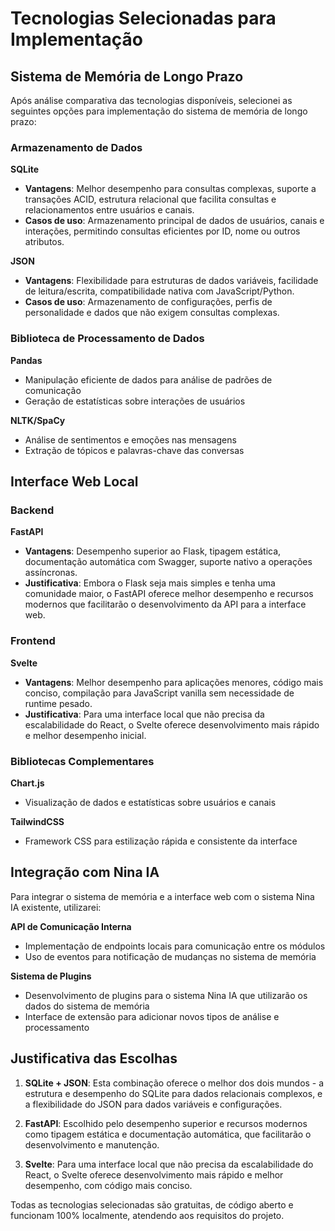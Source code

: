 # Tecnologias Selecionadas para Implementação

## Sistema de Memória de Longo Prazo

Após análise comparativa das tecnologias disponíveis, selecionei as seguintes opções para implementação do sistema de memória de longo prazo:

### Armazenamento de Dados

**SQLite**
- **Vantagens**: Melhor desempenho para consultas complexas, suporte a transações ACID, estrutura relacional que facilita consultas e relacionamentos entre usuários e canais.
- **Casos de uso**: Armazenamento principal de dados de usuários, canais e interações, permitindo consultas eficientes por ID, nome ou outros atributos.

**JSON**
- **Vantagens**: Flexibilidade para estruturas de dados variáveis, facilidade de leitura/escrita, compatibilidade nativa com JavaScript/Python.
- **Casos de uso**: Armazenamento de configurações, perfis de personalidade e dados que não exigem consultas complexas.

### Biblioteca de Processamento de Dados

**Pandas**
- Manipulação eficiente de dados para análise de padrões de comunicação
- Geração de estatísticas sobre interações de usuários

**NLTK/SpaCy**
- Análise de sentimentos e emoções nas mensagens
- Extração de tópicos e palavras-chave das conversas

## Interface Web Local

### Backend

**FastAPI**
- **Vantagens**: Desempenho superior ao Flask, tipagem estática, documentação automática com Swagger, suporte nativo a operações assíncronas.
- **Justificativa**: Embora o Flask seja mais simples e tenha uma comunidade maior, o FastAPI oferece melhor desempenho e recursos modernos que facilitarão o desenvolvimento da API para a interface web.

### Frontend

**Svelte**
- **Vantagens**: Melhor desempenho para aplicações menores, código mais conciso, compilação para JavaScript vanilla sem necessidade de runtime pesado.
- **Justificativa**: Para uma interface local que não precisa da escalabilidade do React, o Svelte oferece desenvolvimento mais rápido e melhor desempenho inicial.

### Bibliotecas Complementares

**Chart.js**
- Visualização de dados e estatísticas sobre usuários e canais

**TailwindCSS**
- Framework CSS para estilização rápida e consistente da interface

## Integração com Nina IA

Para integrar o sistema de memória e a interface web com o sistema Nina IA existente, utilizarei:

**API de Comunicação Interna**
- Implementação de endpoints locais para comunicação entre os módulos
- Uso de eventos para notificação de mudanças no sistema de memória

**Sistema de Plugins**
- Desenvolvimento de plugins para o sistema Nina IA que utilizarão os dados do sistema de memória
- Interface de extensão para adicionar novos tipos de análise e processamento

## Justificativa das Escolhas

1. **SQLite + JSON**: Esta combinação oferece o melhor dos dois mundos - a estrutura e desempenho do SQLite para dados relacionais complexos, e a flexibilidade do JSON para dados variáveis e configurações.

2. **FastAPI**: Escolhido pelo desempenho superior e recursos modernos como tipagem estática e documentação automática, que facilitarão o desenvolvimento e manutenção.

3. **Svelte**: Para uma interface local que não precisa da escalabilidade do React, o Svelte oferece desenvolvimento mais rápido e melhor desempenho, com código mais conciso.

Todas as tecnologias selecionadas são gratuitas, de código aberto e funcionam 100% localmente, atendendo aos requisitos do projeto.
